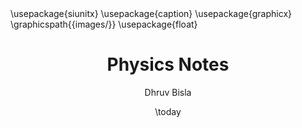 ---
title: Physics Notes
author: Dhruv Bisla
date: \today
header-includes:
  - \usepackage{siunitx}
  - \usepackage{caption}
  - \usepackage{graphicx}
  - \graphicspath{{images/}}
  - \usepackage{float}
---
